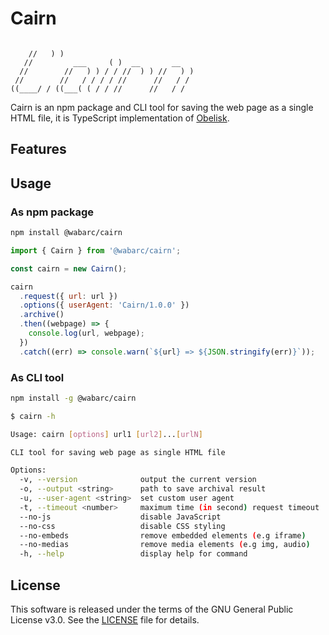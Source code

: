 # Cairn

```

    //   ) )                              
   //         ___     ( )  __       __    
  //        //   ) ) / / //  ) ) //   ) ) 
 //        //   / / / / //      //   / /  
((____/ / ((___( ( / / //      //   / /   

```

Cairn is an npm package and CLI tool for saving the web page as a single HTML file,
it is TypeScript implementation of [Obelisk](https://github.com/go-shiori/obelisk).

## Features

## Usage

### As npm package

```sh
npm install @wabarc/cairn
```

```javascript
import { Cairn } from '@wabarc/cairn';

const cairn = new Cairn();

cairn
  .request({ url: url })
  .options({ userAgent: 'Cairn/1.0.0' })
  .archive()
  .then((webpage) => {
    console.log(url, webpage);
  })
  .catch((err) => console.warn(`${url} => ${JSON.stringify(err)}`));
```

### As CLI tool

```sh
npm install -g @wabarc/cairn
```

```sh
$ cairn -h

Usage: cairn [options] url1 [url2]...[urlN]

CLI tool for saving web page as single HTML file

Options:
  -v, --version              output the current version
  -o, --output <string>      path to save archival result
  -u, --user-agent <string>  set custom user agent
  -t, --timeout <number>     maximum time (in second) request timeout
  --no-js                    disable JavaScript
  --no-css                   disable CSS styling
  --no-embeds                remove embedded elements (e.g iframe)
  --no-medias                remove media elements (e.g img, audio)
  -h, --help                 display help for command
```

## License

This software is released under the terms of the GNU General Public License v3.0. See the [LICENSE](https://github.com/wabarc/cairn/blob/master/LICENSE) file for details.
